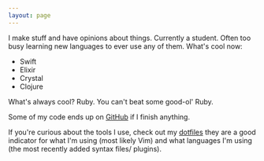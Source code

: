 ```yaml
---
layout: page
---
```


I make stuff and have opinions about things. Currently a student. Often too busy learning new languages to ever use any of them. What's cool now:

+ Swift
+ Elixir
+ Crystal
+ Clojure

What's always cool? Ruby. You can't beat some good-ol' Ruby.

Some of my code ends up on [GitHub](https://github.com/javanut13) if I finish anything.

If you're curious about the tools I use, check out my [dotfiles](https://github.com/javanut13/dotfiles) they are a good indicator for what I'm using (most likely Vim) and what languages I'm using (the most recently added syntax files/ plugins).
